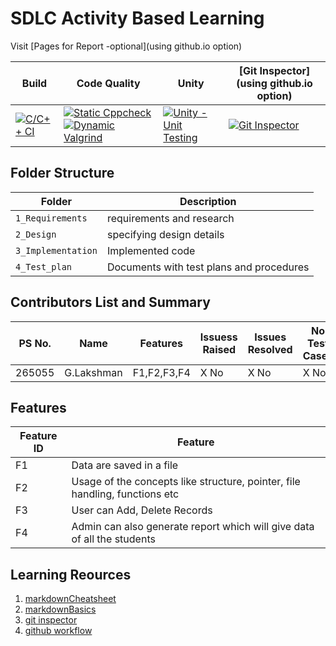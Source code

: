 # SDLC Activity Based Learning

Visit [Pages for Report -optional](using github.io option)

Build | Code Quality | Unity | [Git Inspector](using github.io option)
------|----------|-------|--------------
[![C/C++ CI](https://github.com/Lakshman265055/LTTSproject/actions/workflows/c-cpp.yml/badge.svg)](https://github.com/Lakshman265055/LTTSproject/actions/workflows/c-cpp.yml) | [![Static Cppcheck](https://github.com/prithvisekhar/AppliedSDLC_Template/actions/workflows/cppcheck.yml/badge.svg)](https://github.com/prithvisekhar/AppliedSDLC_Template/actions/workflows/cppcheck.yml) [![Dynamic Valgrind](https://github.com/prithvisekhar/AppliedSDLC_Template/actions/workflows/CodeQuality_Dynamic.yml/badge.svg)](https://github.com/prithvisekhar/AppliedSDLC_Template/actions/workflows/CodeQuality_Dynamic.yml)| [![Unity - Unit Testing](https://github.com/Lakshman265055/LTTSproject/actions/workflows/unity.yml/badge.svg)](https://github.com/Lakshman265055/LTTSproject/actions/workflows/unity.yml)| [![Git Inspector](https://github.com/prithvisekhar/AppliedSDLC_Template/actions/workflows/gitinspector.yml/badge.svg)](https://github.com/prithvisekhar/AppliedSDLC_Template/actions/workflows/gitinspector.yml)


## Folder Structure
Folder             | Description
-------------------| -----------------------------------------
`1_Requirements`   |  requirements and research
`2_Design`         |  specifying design details
`3_Implementation` |  Implemented code
`4_Test_plan`      |  Documents with test plans and procedures

## Contributors List and Summary

PS No. |  Name     |    Features    | Issuess Raised |Issues Resolved|No Test Cases|Test Case Pass
-------|-----------|----------------|----------------|---------------|-------------|--------------
265055 |G.Lakshman |F1,F2,F3,F4     | X No           | X No          |X No         |X No          

## Features
  Feature ID |           Feature                                        
-------------|--------------------------------------------------------------------------------
     F1      |   Data are saved in a file
     F2      |   Usage of the concepts like structure, pointer, file handling, functions etc
     F3      |   User can Add, Delete Records
     F4      |   Admin can also generate report which will give data of all the students
## Learning Reources
1. [markdownCheatsheet](https://github.com/adam-p/markdown-here/wiki/Markdown-Cheatsheet)
2. [markdownBasics](https://guides.github.com/features/mastering-markdown/)
3. [git inspector](https://github.com/ejwa/gitinspector.git)
4. [github workflow](https://docs.github.com/en/actions/learn-github-action)

